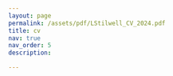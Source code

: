 ```yaml
---
layout: page
permalink: /assets/pdf/LStilwell_CV_2024.pdf
title: cv
nav: true
nav_order: 5
description: 

---
```


